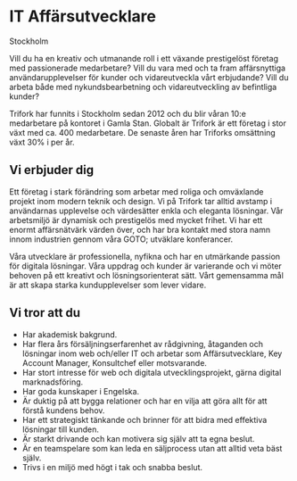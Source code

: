 # IT Affärsutvecklare

Stockholm

Vill du ha en kreativ och utmanande roll i ett växande prestigelöst företag med
passionerade medarbetare? Vill du vara med och ta fram affärsnyttiga
användarupplevelser för kunder och vidareutveckla vårt erbjudande? Vill du
arbeta både med nykundsbearbetning och vidareutveckling av befintliga kunder?

Trifork har funnits i Stockholm sedan 2012 och du blir våran 10:e medarbetare på
kontoret i Gamla Stan. Globalt är Trifork är ett företag i stor växt med ca. 400
medarbetare. De senaste åren har Triforks omsättning växt 30% i per år.

## Vi erbjuder dig

Ett företag i stark förändring som arbetar med roliga och omväxlande projekt
inom modern teknik och design. Vi på Trifork tar alltid avstamp i användarnas
upplevelse och värdesätter enkla och eleganta lösningar. Vår arbetsmiljö är
dynamisk och prestigelös med mycket frihet. Vi har ett enormt affärsnätvärk
värden över, och har bra kontakt med stora namn innom industrien gennom våra
GOTO; utväklare konferancer. 

Våra utvecklare är professionella, nyfikna och har en utmärkande passion för
digitala lösningar. Våra uppdrag och kunder är varierande och vi möter behoven
på ett kreativt och lösningsorienterat sätt. Vårt gemensamma mål är att skapa
starka kundupplevelser som lever vidare.

## Vi tror att du

- Har akademisk bakgrund.
- Har flera års försäljningserfarenhet av rådgivning,
  åtaganden och lösningar inom web och/eller IT och arbetar som Affärsutvecklare,
  Key Account Manager, Konsultchef eller motsvarande.
- Har stort intresse för web och digitala utvecklingsprojekt, gärna digital marknadsföring.
- Har goda kunskaper i Engelska.
- Är duktig på att bygga relationer och har en vilja att göra allt för att förstå kundens behov.
- Har ett strategiskt tänkande och brinner för att bidra med effektiva lösningar till kunden.
- Är starkt drivande och kan motivera sig själv att ta egna beslut.
- Är en teamspelare som kan leda en säljprocess utan att alltid veta bäst själv.
- Trivs i en miljö med högt i tak och snabba beslut.
